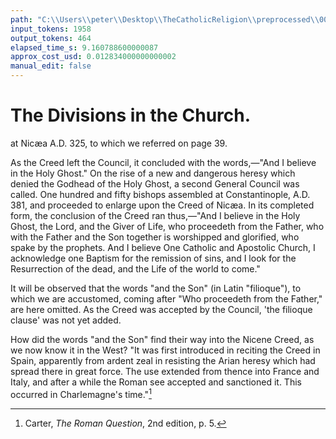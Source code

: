 ```yaml
---
path: "C:\\Users\\peter\\Desktop\\TheCatholicReligion\\preprocessed\\00080.jpg"
input_tokens: 1958
output_tokens: 464
elapsed_time_s: 9.160788600000087
approx_cost_usd: 0.012834000000000002
manual_edit: false
---
```

# The Divisions in the Church.

at Nicæa A.D. 325, to which we referred on
page 39.

As the Creed left the Council, it concluded
with the words,—"And I believe in the Holy
Ghost." On the rise of a new and dangerous
heresy which denied the Godhead of the Holy
Ghost, a second General Council was called.
One hundred and fifty bishops assembled at
Constantinople, A.D. 381, and proceeded to
enlarge upon the Creed of Nicæa. In its
completed form, the conclusion of the Creed
ran thus,—"And I believe in the Holy Ghost,
the Lord, and the Giver of Life, who proceedeth
from the Father, who with the Father and the
Son together is worshipped and glorified, who
spake by the prophets. And I believe One
Catholic and Apostolic Church, I acknowledge
one Baptism for the remission of sins, and I
look for the Resurrection of the dead, and the
Life of the world to come."

It will be observed that the words "and the
Son" (in Latin "filioque"), to which we are
accustomed, coming after "Who proceedeth
from the Father," are here omitted. As the
Creed was accepted by the Council, 'the filioque
clause' was not yet added.

How did the words "and the Son" find their
way into the Nicene Creed, as we now know it
in the West? "It was first introduced in reciting
the Creed in Spain, apparently from ardent zeal
in resisting the Arian heresy which had spread
there in great force. The use extended from
thence into France and Italy, and after a while
the Roman see accepted and sanctioned it.
This occurred in Charlemagne's time."[^1]

[^1]: Carter, *The Roman Question*, 2nd edition, p. 5.